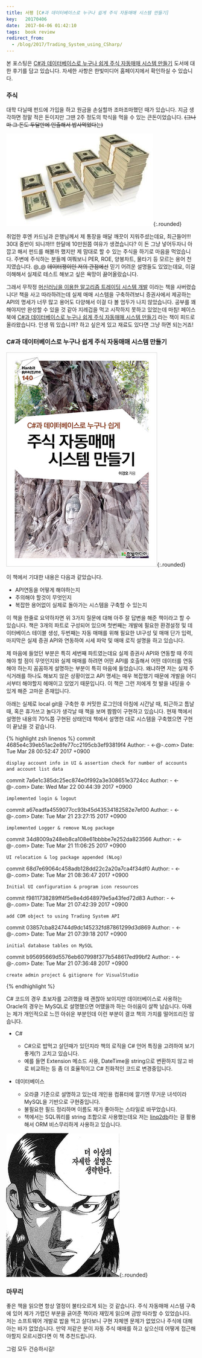 ```yaml
---
title: 서평 [C#과 데이터베이스로 누구나 쉽게 주식 자동매매 시스템 만들기]
key:   20170406
date:  2017-04-06 01:42:10
tags:  book review
redirect_from:
  - /blog/2017/Trading_System_using_CSharp/
---
```


본 포스팅은 [C#과 데이터베이스로 누구나 쉽게 주식 자동매매 시스템 만들기] 도서에 대한 후기를 담고 있습니다.
자세한 사항은 한빛미디어 홈페이지에서 확인하실 수 있습니다.

### 주식

대학 다닐때 펀드에 가입을 하고 원금을 손실할까 조마조마했던 때가 있습니다.
지금 생각하면 정말 적은 돈이지만 그땐 2주 정도의 학식을 먹을 수 있는 큰돈이었습니다.
<del>(그나마 그 돈도 두달만에 인출해서 밥사먹었다는)</del>

![펀드](/assets/images/trading_system_csharp/fund.jpg){:.rounded}

<!--more-->

취업한 후엔 카드님과 은행님께서 제 통장을 매달 깨끗이 지워주셨는데요, 최근들어!!! 30대 중반이 되니까!!! 한달에 10만원쯤 여유가 생겼습니다?
이 돈 그냥 넣어두자니 아깝고 해서 펀드를 해볼까 했지만 제 맘대로 할 수 있는 주식을 하기로 마음을 먹었습니다.
주변에 주식하는 분들께 여쭤보니 PER, ROE, 양봉차트, 물타기 등 모르는 용어 천지였습니다. @\_@
<del>데이터쟁이인 저의 관점에선</del> 믿기 어려운 설명들도 있었는데요, 이걸 이해해서 실제로 테스트 해보고 싶은 욕망이 끓어올랐습니다.

그래서 무작정 [머신러닝을 이용한 알고리즘 트레이딩 시스템 개발] 이라는 책을 사버렸습니다!
책을 사고 따라하려는데 실제 매매 시스템을 구축하려보니 증권사에서 제공하는 API의 명세가 너무 많고 용어도 다양해서 이걸 다 볼 엄두가 나지 않았습니다.
공부를 꽤 해야지만 완성할 수 있을 것 같아 지레겁을 먹고 시작하지 못하고 있었는데 마침! 페이스북에 [C#과 데이터베이스로 누구나 쉽게 주식 자동매매 시스템 만들기] 라는 책이 피드로 올라왔습니다.
인생 뭐 있습니까? 하고 싶은게 있고 재료도 있다면 그냥 하면 되는거죠!


### C#과 데이터베이스로 누구나 쉽게 주식 자동매매 시스템 만들기

![C#과 데이터베이스로 누구나 쉽게 주식 자동매매 시스템 만들기](/assets/images/trading_system_csharp/cover.jpg){:.rounded}

이 책에서 기대한 내용은 다음과 같았습니다.

- API연동을 어떻게 해야하는지
- 주의해야 할것이 무엇인지
- 복잡한 용어없이 실제로 돌아가는 시스템을 구축할 수 있는지

이 책을 한줄로 요약하자면 위 3가지 질문에 대해 아주 잘 답변을 해준 책이라고 할 수 있습니다.
책은 3개의 파트로 구성되어 있으며 첫번째는 개발에 필요한 환경설정 및 데이터베이스 테이블 생성, 두번째는 자동 매매를 위해 필요한 UI구성 및 매매 단가 입력, 마지막은 실제 증권 API와 연동하여 시세 파악 및 매매 로직 설명을 하고 있습니다.

제 마음에 들었던 부분은 특히 세번째 파트였는데요 실제 증권사 API와 연동할 때 주의해야 할 점이 무엇인지와 실제 매매를 하려면 어떤 API를 호출해서 어떤 데이터를 연동해야 하는지 꼼꼼하게 설명하는 부분이 특히 마음에 들었습니다.
왜냐하면 저는 실제 주식거래를 하나도 해보지 않은 상황이었고 API 명세는 매우 복잡했기 때문에 개발을 어디서부터 해야할지 헤매이고 있었기 때문입니다.
이 책은 그런 저에게 첫 발을 내딛을 수 있게 해준 고마운 존재입니다.

아래는 실제로 local git을 구축한 후 커밋한 로그인데 아침에 시간날 때, 퇴근하고 틈날 때, 혹은 휴가쓰고 놀다가 생각날 때 책을 보며 짬짬이 구현하고 있습니다.
현재 책에서 설명한 내용의 70%쯤 구현된 상태인데 책에서 설명한 대로 시스템을 구축했으면 구현이 끝났을 것 같습니다.

{% highlight zsh linenos %}
commit 4685e4c39eb51ac2e8fe77cc2195cb3ef93819f4
Author: - <-@-.com>
Date:   Tue Mar 28 00:52:47 2017 +0900

    display account info in UI & assertion check for number of accounts and account list data

commit 7a6e1c385dc25ec874e0f992a3e308651e3724cc
Author: - <-@-.com>
Date:   Wed Mar 22 00:44:39 2017 +0900

    implemented login & logout

commit a67eadfa4559077cc93b45d43534182582e7ef00
Author: - <-@-.com>
Date:   Tue Mar 21 23:27:15 2017 +0900

    implemented Logger & remove NLog package

commit 34d8009a248eb8ca108e61bbbbe7e252da823566
Author: - <-@-.com>
Date:   Tue Mar 21 11:06:25 2017 +0900

    UI relocation & log package appended (NLog)

commit 68d7e69064c458adb128dd22c2a20a7ca4f34df0
Author: - <-@-.com>
Date:   Tue Mar 21 08:36:47 2017 +0900

    Initial UI configuration & program icon resources

commit f9811738289ff4f5e8e4d648979e5a43fed72d83
Author: - <-@-.com>
Date:   Tue Mar 21 07:42:39 2017 +0900

    add COM object to using Trading System API

commit 03857cba824744d9dc145232fd87861299d3d869
Author: - <-@-.com>
Date:   Tue Mar 21 07:39:18 2017 +0900

    initial database tables on MySQL

commit b95695669d5576eb607998f377b548617ed99bf2
Author: - <-@-.com>
Date:   Tue Mar 21 07:36:48 2017 +0900

    create admin project & gitignore for VisualStudio
{% endhighlight %}


C# 코드의 경우 초보자를 고려했을 때 괜찮아 보이지만 데이터베이스로 사용하는 Oracle의 경우는 MySQL로 설명했으면 어땠을까 하는 아쉬움이 살짝 남습니다.
아래는 제가 개인적으로 느낀 아쉬운 부분인데 이런 부분이 결코 책의 가치를 떨어뜨리진 않습니다.

- C#
  - C#으로 밥먹고 살던때가 있던지라 책의 로직을 C# 언어 특징을 고려하여 보기좋게(?) 고치고 있습니다.
  - 예를 들면 Extension 메소드 사용, DateTime을 string으로 변환하지 않고 바로 비교하는 등 좀 더 효율적이고 C# 친화적인 코드로 변경중입니다.

- 데이터베이스
  - 오라클 기준으로 설명하고 있는데 개인용 컴퓨터에 깔기엔 무거운 녀석이라 MySQL을 기반으로 구현중입니다.
  - 불필요한 필드 정리하며 이름도 제가 좋아하는 스타일로 바꾸었습니다.
  - 책에서는 SQL쿼리를 string 조합으로 사용했는데요 저는 [linq2db]라는 걸 활용해서 ORM 비스무리하게 사용하고 있습니다.

![더 이상의 자세한 설명은 생략한다](/assets/images/meme/no_any_more_explanation.jpg){:.rounded}


### 마무리

좋은 책을 읽으면 항상 열정이 불타오르게 되는 것 같습니다.
주식 자동매매 시스템 구축에 있어 제가 가렵던 부분을 긁어준 책이라 재밌게 읽으며 금방 따라할 수 있었습니다.
저는 소프트웨어 개발로 밥을 먹고 살다보니 구현 자체엔 문제가 없었으나 주식에 대해 아는 바가 없었습니다.
만약 저같은 분이 자동 주식 매매를 하고 싶으신데 어떻게 접근해야할지 모르시겠다면 이 책 추천드립니다.

그럼 모두 건승하시길!


[C#과 데이터베이스로 누구나 쉽게 주식 자동매매 시스템 만들기]: http://www.hanbit.co.kr/store/books/look.php?p_code=E1054933296
[머신러닝을 이용한 알고리즘 트레이딩 시스템 개발]: http://www.hanbit.co.kr/store/books/look.php?p_code=E2817314825
[linq2db]: https://github.com/linq2db/linq2db
